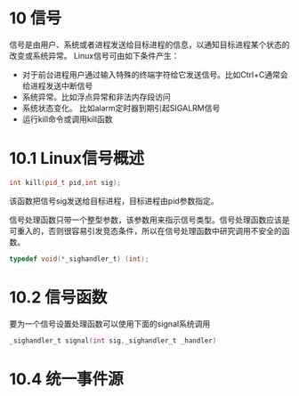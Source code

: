 <!--
 * @Author: your name
 * @Date: 2021-01-22 14:52:08
 * @LastEditTime: 2021-01-22 16:51:44
 * @LastEditors: Please set LastEditors
 * @Description: In User Settings Edit
 * @FilePath: \LinuxServerCodes\10\learnbook.md
-->
# 10 信号
信号是由用户、系统或者进程发送给目标进程的信息，以通知目标进程某个状态的改变或系统异常。
Linux信号可由如下条件产生：
- 对于前台进程用户通过输入特殊的终端字符给它发送信号。比如Ctrl+C通常会给进程发送中断信号
- 系统异常。比如浮点异常和非法内存段访问
- 系统状态变化。 比如alarm定时器到期引起SIGALRM信号
- 运行kill命令或调用kill函数

# 10.1 Linux信号概述
```C++
int kill(pid_t pid,int sig);
```
该函数把信号sig发送给目标进程，目标进程由pid参数指定。

信号处理函数只带一个整型参数，该参数用来指示信号类型。信号处理函数应该是可重入的，否则很容易引发竞态条件，所以在信号处理函数中研究调用不安全的函数。
```C++
typedef void(*_sighandler_t) (int);
```

# 10.2 信号函数

要为一个信号设置处理函数可以使用下面的signal系统调用
```C++
_sighandler_t signal(int sig,_sighandler_t _handler)
```

# 10.4 统一事件源
